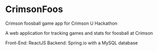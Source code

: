 # CrimsonFoos
Crimson foosball game app for Crimson U Hackathon

A web application for tracking games and stats for foosball at Crimson

Front-End: ReactJS
Backend: Spring.io with a MySQL database
